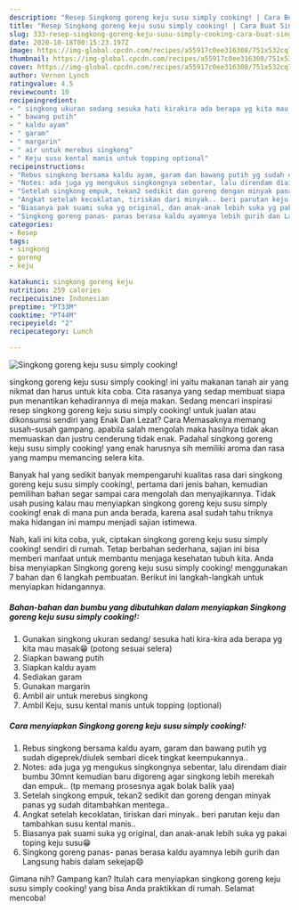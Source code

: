 ```yaml
---
description: "Resep Singkong goreng keju susu simply cooking! | Cara Buat Singkong goreng keju susu simply cooking! Yang Paling Enak"
title: "Resep Singkong goreng keju susu simply cooking! | Cara Buat Singkong goreng keju susu simply cooking! Yang Paling Enak"
slug: 333-resep-singkong-goreng-keju-susu-simply-cooking-cara-buat-singkong-goreng-keju-susu-simply-cooking-yang-paling-enak
date: 2020-10-18T00:15:23.197Z
image: https://img-global.cpcdn.com/recipes/a55917c0ee316308/751x532cq70/singkong-goreng-keju-susu-simply-cooking-foto-resep-utama.jpg
thumbnail: https://img-global.cpcdn.com/recipes/a55917c0ee316308/751x532cq70/singkong-goreng-keju-susu-simply-cooking-foto-resep-utama.jpg
cover: https://img-global.cpcdn.com/recipes/a55917c0ee316308/751x532cq70/singkong-goreng-keju-susu-simply-cooking-foto-resep-utama.jpg
author: Vernon Lynch
ratingvalue: 4.5
reviewcount: 10
recipeingredient:
- " singkong ukuran sedang sesuka hati kirakira ada berapa yg kita mau masak potong sesuai selera"
- " bawang putih"
- " kaldu ayam"
- " garam"
- " margarin"
- " air untuk merebus singkong"
- " Keju susu kental manis untuk topping optional"
recipeinstructions:
- "Rebus singkong bersama kaldu ayam, garam dan bawang putih yg sudah digeprek/diulek sembari dicek tingkat keempukannya.."
- "Notes: ada juga yg mengukus singkongnya sebentar, lalu direndam diair bumbu 30mnt kemudian baru digoreng agar singkong lebih merekah dan empuk.. (tp memang prosesnya agak bolak balik yaa)"
- "Setelah singkong empuk, tekan2 sedikit dan goreng dengan minyak panas yg sudah ditambahkan mentega.."
- "Angkat setelah kecoklatan, tiriskan dari minyak.. beri parutan keju dan tambahkan susu kental manis.."
- "Biasanya pak suami suka yg original, dan anak-anak lebih suka yg pakai toping keju susu😁"
- "Singkong goreng panas- panas berasa kaldu ayamnya lebih gurih dan Langsung habis dalam sekejap😄"
categories:
- Resep
tags:
- singkong
- goreng
- keju

katakunci: singkong goreng keju 
nutrition: 259 calories
recipecuisine: Indonesian
preptime: "PT33M"
cooktime: "PT44M"
recipeyield: "2"
recipecategory: Lunch

---
```



![Singkong goreng keju susu simply cooking!](https://img-global.cpcdn.com/recipes/a55917c0ee316308/751x532cq70/singkong-goreng-keju-susu-simply-cooking-foto-resep-utama.jpg)


singkong goreng keju susu simply cooking! ini yaitu makanan tanah air yang nikmat dan harus untuk kita coba. Cita rasanya yang sedap membuat siapa pun menantikan kehadirannya di meja makan.
Sedang mencari inspirasi resep singkong goreng keju susu simply cooking! untuk jualan atau dikonsumsi sendiri yang Enak Dan Lezat? Cara Memasaknya memang susah-susah gampang. apabila salah mengolah maka hasilnya tidak akan memuaskan dan justru cenderung tidak enak. Padahal singkong goreng keju susu simply cooking! yang enak harusnya sih memiliki aroma dan rasa yang mampu memancing selera kita.



Banyak hal yang sedikit banyak mempengaruhi kualitas rasa dari singkong goreng keju susu simply cooking!, pertama dari jenis bahan, kemudian pemilihan bahan segar sampai cara mengolah dan menyajikannya. Tidak usah pusing kalau mau menyiapkan singkong goreng keju susu simply cooking! enak di mana pun anda berada, karena asal sudah tahu triknya maka hidangan ini mampu menjadi sajian istimewa.


Nah, kali ini kita coba, yuk, ciptakan singkong goreng keju susu simply cooking! sendiri di rumah. Tetap berbahan sederhana, sajian ini bisa memberi manfaat untuk membantu menjaga kesehatan tubuh kita. Anda bisa menyiapkan Singkong goreng keju susu simply cooking! menggunakan 7 bahan dan 6 langkah pembuatan. Berikut ini langkah-langkah untuk menyiapkan hidangannya.

<!--inarticleads1-->

##### Bahan-bahan dan bumbu yang dibutuhkan dalam menyiapkan Singkong goreng keju susu simply cooking!:

1. Gunakan  singkong ukuran sedang/ sesuka hati kira-kira ada berapa yg kita mau masak😁 (potong sesuai selera)
1. Siapkan  bawang putih
1. Siapkan  kaldu ayam
1. Sediakan  garam
1. Gunakan  margarin
1. Ambil  air untuk merebus singkong
1. Ambil  Keju, susu kental manis untuk topping (optional)




<!--inarticleads2-->

##### Cara menyiapkan Singkong goreng keju susu simply cooking!:

1. Rebus singkong bersama kaldu ayam, garam dan bawang putih yg sudah digeprek/diulek sembari dicek tingkat keempukannya..
1. Notes: ada juga yg mengukus singkongnya sebentar, lalu direndam diair bumbu 30mnt kemudian baru digoreng agar singkong lebih merekah dan empuk.. (tp memang prosesnya agak bolak balik yaa)
1. Setelah singkong empuk, tekan2 sedikit dan goreng dengan minyak panas yg sudah ditambahkan mentega..
1. Angkat setelah kecoklatan, tiriskan dari minyak.. beri parutan keju dan tambahkan susu kental manis..
1. Biasanya pak suami suka yg original, dan anak-anak lebih suka yg pakai toping keju susu😁
1. Singkong goreng panas- panas berasa kaldu ayamnya lebih gurih dan Langsung habis dalam sekejap😄




Gimana nih? Gampang kan? Itulah cara menyiapkan singkong goreng keju susu simply cooking! yang bisa Anda praktikkan di rumah. Selamat mencoba!
